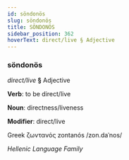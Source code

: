 ```yaml
---
id: söndonös
slug: söndonös
title: SÖNDONÖS
sidebar_position: 362
hoverText: direct/live § Adjective
---
```


### söndonös

*direct/live* **§** Adjective

**Verb**: to be direct/live

**Noun**: directness/liveness

**Modifier**: direct/live

Greek ζωντανός zontanós /zon.daˈnos/

*Hellenic Language Family*